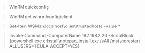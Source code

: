 > WinRM quickconfig

> WinRM get winrm/config/client

> Set-Item WSMan:localhost\client\trustedhosts -value \*

> Invoke-Command -ComputerName 192.168.2.20 -ScriptBlock {powershell.exe c:Install\notepad_install.exe /sAll /msi /norestart ALLUSERS=1 EULA_ACCEPT=YES}
